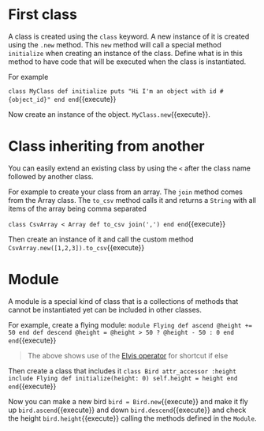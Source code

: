 # First class
A class is created using the `class` keyword. A new instance of it is created using the `.new` method.
This `new` method will call a special method `initialize` when creating an instance of the class. Define what
is in this method to have code that will be executed when the class is instantiated.

For example

`
class MyClass
  def initialize
    puts "Hi I'm an object with id #{object_id}"
  end
end
`{{execute}}
 
Now create an instance of the object. `MyClass.new`{{execute}}.

# Class inheriting from another
You can easily extend an existing class by using the `<` after the class name followed by another class.

For example to create your class from an array. The `join` method comes from the Array class.
The `to_csv` method calls it and returns a `String` with all items of the array being comma separated

`
class CsvArray < Array
  def to_csv
    join(',')
  end
end
`{{execute}}

Then create an instance of it and call the custom method
`CsvArray.new([1,2,3]).to_csv`{{execute}}

# Module
A module is a special kind of class that is a collections of methods that cannot be instantiated yet can be included
in other classes.

For example, create a flying module:
`
module Flying
  def ascend
    @height += 50
  end
  def descend
    @height = @height > 50 ? @height - 50 : 0
  end
end
`{{execute}}

> The above shows use of the [Elvis operator](https://en.wikipedia.org/wiki/Elvis_operator) for shortcut if else

Then create a class that includes it
`
class Bird
  attr_accessor :height
  include Flying
  def initialize(height: 0)
    self.height = height
  end
end
`{{execute}}

Now you can make a new bird `bird = Bird.new`{{execute}} and make it 
fly up `bird.ascend`{{execute}} and down `bird.descend`{{execute}} and check the height `bird.height`{{execute}}
calling the methods defined in the `Module`. 
